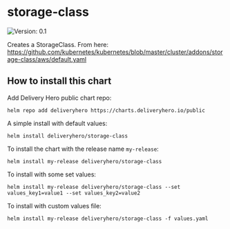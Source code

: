 # storage-class

![Version: 0.1](https://img.shields.io/badge/Version-0.1-informational?style=flat-square)

Creates a StorageClass. From here: https://github.com/kubernetes/kubernetes/blob/master/cluster/addons/storage-class/aws/default.yaml

## How to install this chart

Add Delivery Hero public chart repo:

```console
helm repo add deliveryhero https://charts.deliveryhero.io/public
```

A simple install with default values:

```console
helm install deliveryhero/storage-class
```

To install the chart with the release name `my-release`:

```console
helm install my-release deliveryhero/storage-class
```

To install with some set values:

```console
helm install my-release deliveryhero/storage-class --set values_key1=value1 --set values_key2=value2
```

To install with custom values file:

```console
helm install my-release deliveryhero/storage-class -f values.yaml
```

